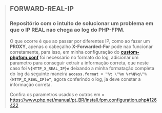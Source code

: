 > ## FORWARD-REAL-IP
>
>
> ### Repositório com o intuito de solucionar um problema em que o IP REAL nao chega ao log do PHP-FPM.
> 
> O que ocorre é que ao passar por diferentes IP, como ao fazer um **PROXY**, apenas o cabeçalho **X-Forwarded-For** pode nao funcionar corretamente, 
> para isso, em minha configuração do **[custom-phpfpm.conf](https://github.com/Zellds/forward-real-ip-nginx/blob/8baad4fed69c80f76edea377aa9d42b3ff1f6cd1/docker/php-fpm/custom-phpfpm.conf)** 
> foi necessario no formato do log, adicionar um parametro para conseguir extrair a informação correta, 
> que neste caso foi **``%{HTTP_X_REAL_IP}e``** deixando a minha formatação completa do log da seguinte maneira **``access.format = "%t \"%m %r%Q%q\"%{HTTP_X_REAL_IP}e"``**, 
> agora conferindo o log, ja deve constar a informação correta.
>
> Confira os parametros usados e outros em = https://www.php.net/manual/pt_BR/install.fpm.configuration.php#126422
>
